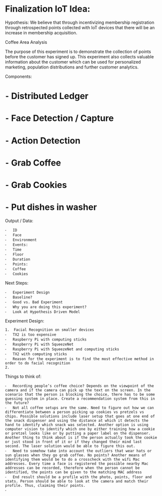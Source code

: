 # Finalization IoT Idea:

Hypothesis: We believe that through incentivizing membership registration through retrospected points collected with IoT devices that there will be an increase in membership acquisition. 
 

Coffee Area Analysis

The purpose of this experiment is to demonstrate the collection of points before the customer has signed up. This experiment also collects valuable information about the customer which can be used for personalized marketing, population distributions and further customer analytics.

Components: 

#	⁃	Distributed Ledger
#	⁃	Face Detection / Capture
#	⁃	Action Detection
#	⁃	Grab Coffee
#	⁃	Grab Cookies
#	⁃	Put dishes in washer

Output / Data:

	⁃	ID
	⁃	Face
	⁃	Environment
	⁃	Events:
	⁃	Time
	⁃	Floor
	⁃	Duration
	⁃	Points:
	⁃	Coffee 
	⁃	Cookies

Next Steps:

	⁃	Experiment Design
	⁃	Baseline?
	⁃	Good vs. Bad Experiment 
	⁃	Why you are doing this experiment? 
	⁃	Look at Hypothesis Driven Model 

Experiment Design:

	1.	Facial Recognition on smaller devices
	⁃	TX2 is too expensive
	⁃	Raspberry Pi with computing sticks 
	⁃	Raspberry Pi with SqueezeNet
	⁃	Raspberry Pi with SqueezeNet and computing sticks
	⁃	TX2 with computing sticks 
	⁃	Reason for the experiment is to find the most effective method in order to do facial recognition 
	2.	 

Things to think of:

	⁃	Recording people’s coffee choice? Depends on the viewpoint of the camera and if the camera can pick up the text on the screen. In the scenario that the person is blocking the choice, there has to be some guessing system in place. Create a recommendation system from this in the future?
	⁃	Not all coffee setups are the same. Need to figure out how we can differentiate between a person picking up cookies vs pretzels vs chips. Possible solutions include laser setup that goes at one end of the snack dispenser and using the distance at which it detects the hand to identify which snack was selected. Another option is using computer vision to identify which one by either training how a cookie or pretzel looks like or by putting a paper label on the dispenser. Another thing to think about is if the person actually took the cookie or just stood in front of it or if they changed their mind last second. The laser solution would be able to figure this out. 
	⁃	Need to somehow take into account the outliers that wear hats or sun glasses when they go grab coffee. No points? Another means of identifying them would be to do a crosscheck with the wifi Mac addresses. Every time a face is registered the possible nearby Mac addresses can be recorded, therefore when the person cannot be identified, the points can be given to the matching MAC address
	⁃	End result should be a profile with the photo, points, floor and stats. Person should be able to look at the camera and match their profile. Thus, claiming their points.
	⁃	
